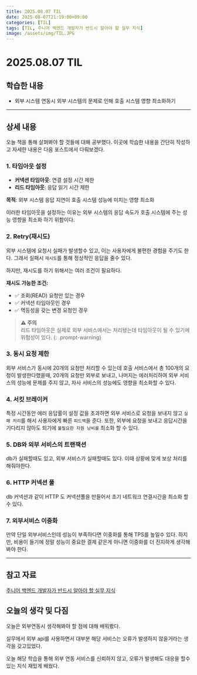 ```yaml
---
title: 2025.08.07 TIL
date: 2025-08-07T21:19:00+09:00
categories: [TIL]
tags: [TIL, 주니어 백엔드 개발자가 반드시 알아야 할 실무 지식]
image: /assets/img/TIL.JPG
---
```

# 2025.08.07 TIL

## 학습한 내용

- 외부 시스템 연동시 외부 시스템의 문제로 인해 호출 시스템 영향 최소화하기

---

## 상세 내용

오늘 책을 통해 살펴봐야 할 것들에 대해 공부했다. 이곳에 학습한 내용을 간단히 작성하고 자세한 내용은 다음 포스트에서 다뤄보겠다.

### 1. 타임아웃 설정
- **커넥션 타임아웃**: 연결 설정 시간 제한
- **리드 타임아웃**: 응답 읽기 시간 제한

**목적**: 외부 시스템 응답 지연이 호출 시스템 성능에 미치는 영향 최소화

이러한 타임아웃을 설정하는 이유는 외부 시스템의 응답 속도가 호출 시스템에 주는 성능 영향을 최소화 하기 위함이다.

### 2. Retry(재시도)

외부 시스템에 요청시 실패가 발생할수 있고, 이는 사용자에게 불편한 경험을 주기도 한다.
그래서 실패시 `재시도`를 통해 정상적인 응답을 줄수 있다.

하지만, 재시도를 하기 위해서는 여러 조건이 필요하다.

**재시도 가능한 조건:**
- ✅ 조회(READ) 요청만 있는 경우
- ✅ 커넥션 타임아웃인 경우
- ✅ 멱등성을 갖는 변경 요청인 경우

> **⚠️ 주의**  
> 리드 타임아웃은 실제로 외부 서비스에서는 처리됐는데 타임아웃이 될 수 있기에 위험성이 있다.
{: .prompt-warning}

### 3. 동시 요청 제한
외부 서비스가 동시에 20개의 요청만 처리할 수 있는데 호출 서비스에서 총 100개의 요청이 발생한다했을때,
20개의 요청만 외부로 보내고, 나머지는 에러처리하여 외부 서비스의 성능에 문제를 주지 않고, 자사 서비스의 성능에도 영향을 최소화할 수 있다.

### 4. 서킷 브레이커

특정 시간동안 에러 응답률이 설정 값을 초과하면 외부 서비스로 요청을 보내지 않고 `실패 처리`를 해서 사용자에게 빠른 `피드백`을 준다.
또한, 외부에 요청을 보내고 응답시간을 기다리지 않아도 되기에 `불필요한 자원 낭비를` 최소화 할 수 있다.

### 5. DB와 외부 서비스의 트랜잭션
db가 실패할때도 있고, 외부 서비스가 실패할때도 있다. 이때 상황에 맞게 보상 처리를 해줘야한다.

### 6. HTTP 커넥션 풀
db 커넥션과 같이 HTTP 도 커넥션풀을 만들어서 초기 네트워크 연결시간을 최소화 할 수 있다.

### 7. 외부서비스 이중화
만약 단일 외부서비스인데 성능이 부족하다면 이중화를 통해 TPS를 높일수 있다.
하지만, 비용이 들기에 정말 성능이 중요한 결제 같은게 아니면 이중화를 더 진지하게 생각해봐야 한다.

---
## 참고 자료
[주니어 백엔드 개발자가 반드시 알아야 할 실무 지식](https://product.kyobobook.co.kr/detail/S000216376461)


## 오늘의 생각 및 다짐
오늘은 외부연동시 생각해봐야 할 점에 대해 배워봤다. 

실무에서 외부 api를 사용하면서 대부분 해당 서비스는 오류가 발생하지 않을거라는 생각을 갖고있었다.

오늘 해당 학습을 통해 외부 연동 서비스를 신뢰하지 않고, 오류가 발생해도 대응을 할수 있는 지식 재밌게 배웠다.
